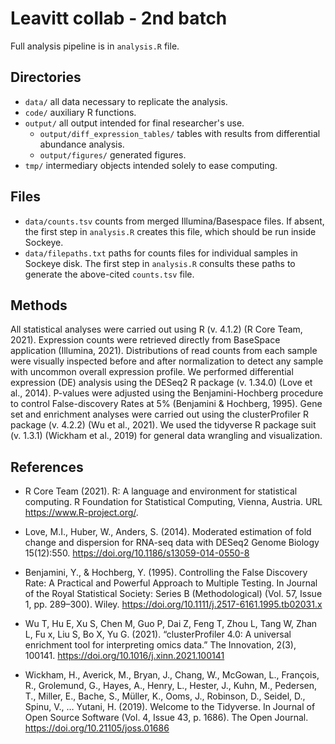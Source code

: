 # Leavitt collab - 2nd batch

Full analysis pipeline is in `analysis.R` file. 

## Directories

* `data/` all data necessary to replicate the analysis.
* `code/` auxiliary R functions.
* `output/` all output intended for final researcher's use.
  * `output/diff_expression_tables/` tables with results from differential abundance analysis.
  * `output/figures/` generated figures.
* `tmp/` intermediary objects intended solely to ease computing. 

## Files

* `data/counts.tsv` counts from merged Illumina/Basespace files. If absent, the first step in `analysis.R` creates this file, which should be run inside Sockeye.
* `data/filepaths.txt` paths for counts files for individual samples in Sockeye disk. The first step in `analysis.R` consults these paths to generate the above-cited `counts.tsv` file.

## Methods

All statistical analyses were carried out using R (v. 4.1.2) (R Core Team, 2021). Expression counts
were retrieved directly from BaseSpace application (Illumina, 2021). Distributions of read counts from each
sample were visually inspected before and after normalization to detect any sample with
uncommon overall expression profile. We performed differential expression (DE) analysis
using the DESeq2 R package (v. 1.34.0) (Love et al., 2014). P-values were adjusted using 
the Benjamini-Hochberg procedure to control False-discovery Rates at 5% (Benjamini & Hochberg, 1995). Gene set and enrichment analyses were carried out using the clusterProfiler R package (v. 4.2.2) (Wu et al., 2021). We used the tidyverse R package suit (v. 1.3.1) (Wickham et al., 2019) for general data wrangling and visualization.


## References

* R Core Team (2021). R: A language and environment for statistical computing. R Foundation for Statistical Computing, Vienna, Austria. URL https://www.R-project.org/.

* Love, M.I., Huber, W., Anders, S. (2014). Moderated estimation of fold change and dispersion for RNA-seq data with DESeq2 Genome Biology 15(12):550. https://doi.org/10.1186/s13059-014-0550-8

* Benjamini, Y., & Hochberg, Y. (1995). Controlling the False Discovery Rate: A Practical and Powerful Approach to Multiple Testing. In Journal of the Royal Statistical Society: Series B (Methodological) (Vol. 57, Issue 1, pp. 289–300). Wiley. https://doi.org/10.1111/j.2517-6161.1995.tb02031.x

* Wu T, Hu E, Xu S, Chen M, Guo P, Dai Z, Feng T, Zhou L, Tang W, Zhan L, Fu x, Liu S, Bo X, Yu G. (2021). “clusterProfiler 4.0: A universal enrichment tool for interpreting omics data.” The Innovation, 2(3), 100141. https://doi.org/10.1016/j.xinn.2021.100141

* Wickham, H., Averick, M., Bryan, J., Chang, W., McGowan, L., François, R., Grolemund, G., Hayes, A., Henry, L., Hester, J., Kuhn, M., Pedersen, T., Miller, E., Bache, S., Müller, K., Ooms, J., Robinson, D., Seidel, D., Spinu, V., … Yutani, H. (2019). Welcome to the Tidyverse. In Journal of Open Source Software (Vol. 4, Issue 43, p. 1686). The Open Journal. https://doi.org/10.21105/joss.01686
